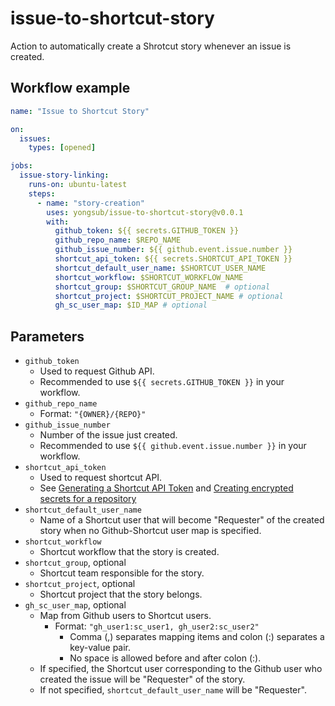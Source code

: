 # issue-to-shortcut-story

Action to automatically create a Shrotcut story whenever an issue is created.

## Workflow example

```yaml
name: "Issue to Shortcut Story"

on: 
  issues:
    types: [opened]

jobs:
  issue-story-linking:
    runs-on: ubuntu-latest
    steps:
      - name: "story-creation"
        uses: yongsub/issue-to-shortcut-story@v0.0.1
        with:
          github_token: ${{ secrets.GITHUB_TOKEN }}
          github_repo_name: $REPO_NAME
          github_issue_number: ${{ github.event.issue.number }}
          shortcut_api_token: ${{ secrets.SHORTCUT_API_TOKEN }}
          shortcut_default_user_name: $SHORTCUT_USER_NAME
          shortcut_workflow: $SHORTCUT_WORKFLOW_NAME
          shortcut_group: $SHORTCUT_GROUP_NAME  # optional
          shortcut_project: $SHORTCUT_PROJECT_NAME # optional
          gh_sc_user_map: $ID_MAP # optional
```

## Parameters
- `github_token`
    - Used to request Github API.
    - Recommended to use `${{ secrets.GITHUB_TOKEN }}` in your workflow.
- `github_repo_name`
    - Format: `"{OWNER}/{REPO}"`
- `github_issue_number`
    - Number of the issue just created.
    - Recommended to use `${{ github.event.issue.number }}` in your workflow.
- `shortcut_api_token`
    - Used to request shortcut API.
    - See 
    [Generating a Shortcut API Token](https://help.shortcut.com/hc/en-us/articles/205701199-Shortcut-API-Tokens) and
    [Creating encrypted secrets for a repository](https://docs.github.com/en/actions/security-guides/encrypted-secrets#creating-encrypted-secrets-for-a-repository)
- `shortcut_default_user_name`
    - Name of a Shortcut user that will become "Requester" of the created story when no Github-Shortcut user map is specified.
- `shortcut_workflow`
    - Shortcut workflow that the story is created.
- `shortcut_group`, optional
    - Shortcut team responsible for the story.
- `shortcut_project`, optional
    - Shortcut project that the story belongs.
- `gh_sc_user_map`, optional
    - Map from Github users to Shortcut users.
        - Format: `"gh_user1:sc_user1, gh_user2:sc_user2"`
            - Comma (,) separates mapping items and colon (:) separates a key-value pair.
            - No space is allowed before and after colon (:).
    - If specified, the Shortcut user corresponding to the Github user who created the issue will be "Requester" of the story.
    - If not specified, `shortcut_default_user_name` will be "Requester".


